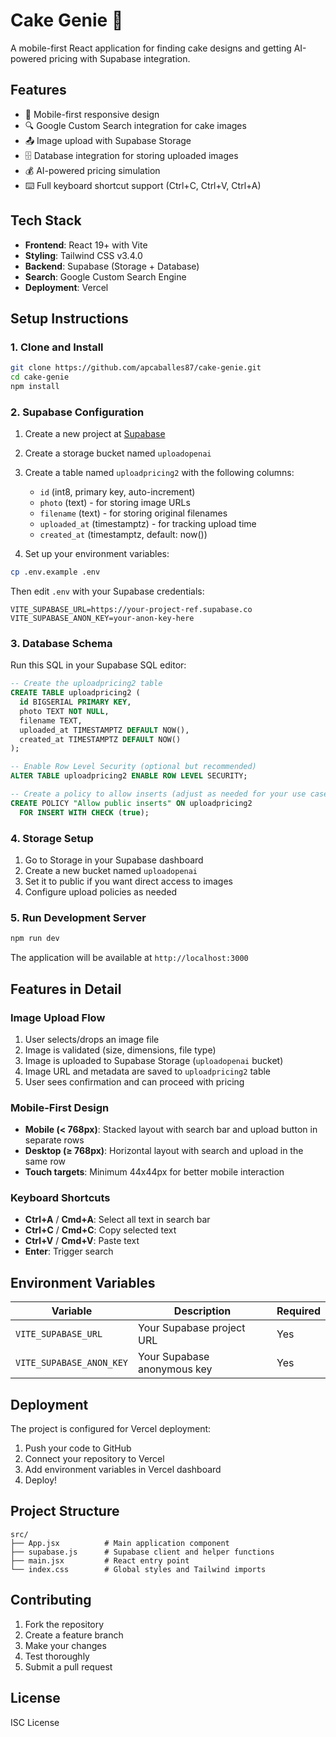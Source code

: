 # Cake Genie 🎂

A mobile-first React application for finding cake designs and getting AI-powered pricing with Supabase integration.

## Features

- 📱 Mobile-first responsive design
- 🔍 Google Custom Search integration for cake images
- 📤 Image upload with Supabase Storage
- 🗄️ Database integration for storing uploaded images
- 💰 AI-powered pricing simulation
- ⌨️ Full keyboard shortcut support (Ctrl+C, Ctrl+V, Ctrl+A)

## Tech Stack

- **Frontend**: React 19+ with Vite
- **Styling**: Tailwind CSS v3.4.0
- **Backend**: Supabase (Storage + Database)
- **Search**: Google Custom Search Engine
- **Deployment**: Vercel

## Setup Instructions

### 1. Clone and Install

```bash
git clone https://github.com/apcaballes87/cake-genie.git
cd cake-genie
npm install
```

### 2. Supabase Configuration

1. Create a new project at [Supabase](https://supabase.com)
2. Create a storage bucket named `uploadopenai`
3. Create a table named `uploadpricing2` with the following columns:
   - `id` (int8, primary key, auto-increment)
   - `photo` (text) - for storing image URLs
   - `filename` (text) - for storing original filenames
   - `uploaded_at` (timestamptz) - for tracking upload time
   - `created_at` (timestamptz, default: now())

4. Set up your environment variables:

```bash
cp .env.example .env
```

Then edit `.env` with your Supabase credentials:

```env
VITE_SUPABASE_URL=https://your-project-ref.supabase.co
VITE_SUPABASE_ANON_KEY=your-anon-key-here
```

### 3. Database Schema

Run this SQL in your Supabase SQL editor:

```sql
-- Create the uploadpricing2 table
CREATE TABLE uploadpricing2 (
  id BIGSERIAL PRIMARY KEY,
  photo TEXT NOT NULL,
  filename TEXT,
  uploaded_at TIMESTAMPTZ DEFAULT NOW(),
  created_at TIMESTAMPTZ DEFAULT NOW()
);

-- Enable Row Level Security (optional but recommended)
ALTER TABLE uploadpricing2 ENABLE ROW LEVEL SECURITY;

-- Create a policy to allow inserts (adjust as needed for your use case)
CREATE POLICY "Allow public inserts" ON uploadpricing2
  FOR INSERT WITH CHECK (true);
```

### 4. Storage Setup

1. Go to Storage in your Supabase dashboard
2. Create a new bucket named `uploadopenai`
3. Set it to public if you want direct access to images
4. Configure upload policies as needed

### 5. Run Development Server

```bash
npm run dev
```

The application will be available at `http://localhost:3000`

## Features in Detail

### Image Upload Flow

1. User selects/drops an image file
2. Image is validated (size, dimensions, file type)
3. Image is uploaded to Supabase Storage (`uploadopenai` bucket)
4. Image URL and metadata are saved to `uploadpricing2` table
5. User sees confirmation and can proceed with pricing

### Mobile-First Design

- **Mobile (< 768px)**: Stacked layout with search bar and upload button in separate rows
- **Desktop (≥ 768px)**: Horizontal layout with search and upload in the same row
- **Touch targets**: Minimum 44x44px for better mobile interaction

### Keyboard Shortcuts

- **Ctrl+A** / **Cmd+A**: Select all text in search bar
- **Ctrl+C** / **Cmd+C**: Copy selected text
- **Ctrl+V** / **Cmd+V**: Paste text
- **Enter**: Trigger search

## Environment Variables

| Variable | Description | Required |
|----------|-------------|----------|
| `VITE_SUPABASE_URL` | Your Supabase project URL | Yes |
| `VITE_SUPABASE_ANON_KEY` | Your Supabase anonymous key | Yes |

## Deployment

The project is configured for Vercel deployment:

1. Push your code to GitHub
2. Connect your repository to Vercel
3. Add environment variables in Vercel dashboard
4. Deploy!

## Project Structure

```
src/
├── App.jsx          # Main application component
├── supabase.js      # Supabase client and helper functions
├── main.jsx         # React entry point
└── index.css        # Global styles and Tailwind imports
```

## Contributing

1. Fork the repository
2. Create a feature branch
3. Make your changes
4. Test thoroughly
5. Submit a pull request

## License

ISC License